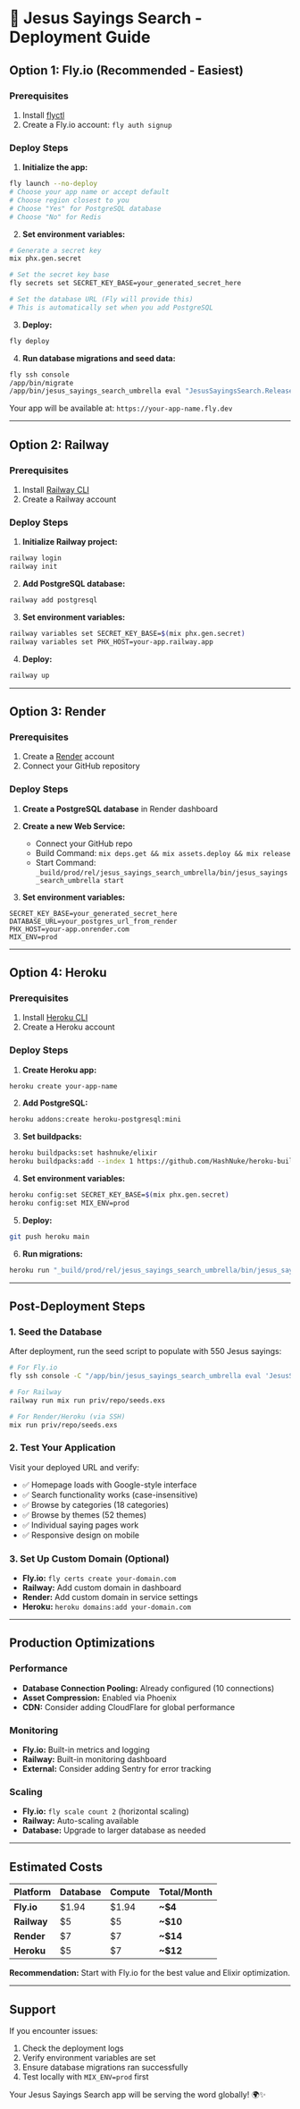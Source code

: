 # 🚀 Jesus Sayings Search - Deployment Guide

## Option 1: Fly.io (Recommended - Easiest)

### Prerequisites
1. Install [flyctl](https://fly.io/docs/hands-on/install-flyctl/)
2. Create a Fly.io account: `fly auth signup`

### Deploy Steps

1. **Initialize the app:**
```bash
fly launch --no-deploy
# Choose your app name or accept default
# Choose region closest to you
# Choose "Yes" for PostgreSQL database
# Choose "No" for Redis
```

2. **Set environment variables:**
```bash
# Generate a secret key
mix phx.gen.secret

# Set the secret key base
fly secrets set SECRET_KEY_BASE=your_generated_secret_here

# Set the database URL (Fly will provide this)
# This is automatically set when you add PostgreSQL
```

3. **Deploy:**
```bash
fly deploy
```

4. **Run database migrations and seed data:**
```bash
fly ssh console
/app/bin/migrate
/app/bin/jesus_sayings_search_umbrella eval "JesusSayingsSearch.Release.seed()"
```

Your app will be available at: `https://your-app-name.fly.dev`

---

## Option 2: Railway

### Prerequisites
1. Install [Railway CLI](https://docs.railway.app/develop/cli)
2. Create a Railway account

### Deploy Steps

1. **Initialize Railway project:**
```bash
railway login
railway init
```

2. **Add PostgreSQL database:**
```bash
railway add postgresql
```

3. **Set environment variables:**
```bash
railway variables set SECRET_KEY_BASE=$(mix phx.gen.secret)
railway variables set PHX_HOST=your-app.railway.app
```

4. **Deploy:**
```bash
railway up
```

---

## Option 3: Render

### Prerequisites
1. Create a [Render](https://render.com) account
2. Connect your GitHub repository

### Deploy Steps

1. **Create a PostgreSQL database** in Render dashboard

2. **Create a new Web Service:**
   - Connect your GitHub repo
   - Build Command: `mix deps.get && mix assets.deploy && mix release`
   - Start Command: `_build/prod/rel/jesus_sayings_search_umbrella/bin/jesus_sayings_search_umbrella start`

3. **Set environment variables:**
```
SECRET_KEY_BASE=your_generated_secret_here
DATABASE_URL=your_postgres_url_from_render
PHX_HOST=your-app.onrender.com
MIX_ENV=prod
```

---

## Option 4: Heroku

### Prerequisites
1. Install [Heroku CLI](https://devcenter.heroku.com/articles/heroku-cli)
2. Create a Heroku account

### Deploy Steps

1. **Create Heroku app:**
```bash
heroku create your-app-name
```

2. **Add PostgreSQL:**
```bash
heroku addons:create heroku-postgresql:mini
```

3. **Set buildpacks:**
```bash
heroku buildpacks:set hashnuke/elixir
heroku buildpacks:add --index 1 https://github.com/HashNuke/heroku-buildpack-elixir.git
```

4. **Set environment variables:**
```bash
heroku config:set SECRET_KEY_BASE=$(mix phx.gen.secret)
heroku config:set MIX_ENV=prod
```

5. **Deploy:**
```bash
git push heroku main
```

6. **Run migrations:**
```bash
heroku run "_build/prod/rel/jesus_sayings_search_umbrella/bin/jesus_sayings_search_umbrella eval 'JesusSayingsSearch.Release.migrate()'"
```

---

## Post-Deployment Steps

### 1. Seed the Database
After deployment, run the seed script to populate with 550 Jesus sayings:

```bash
# For Fly.io
fly ssh console -C "/app/bin/jesus_sayings_search_umbrella eval 'JesusSayingsSearch.Release.seed()'"

# For Railway
railway run mix run priv/repo/seeds.exs

# For Render/Heroku (via SSH)
mix run priv/repo/seeds.exs
```

### 2. Test Your Application
Visit your deployed URL and verify:
- ✅ Homepage loads with Google-style interface
- ✅ Search functionality works (case-insensitive)
- ✅ Browse by categories (18 categories)
- ✅ Browse by themes (52 themes)
- ✅ Individual saying pages work
- ✅ Responsive design on mobile

### 3. Set Up Custom Domain (Optional)
- **Fly.io:** `fly certs create your-domain.com`
- **Railway:** Add custom domain in dashboard
- **Render:** Add custom domain in service settings
- **Heroku:** `heroku domains:add your-domain.com`

---

## Production Optimizations

### Performance
- **Database Connection Pooling:** Already configured (10 connections)
- **Asset Compression:** Enabled via Phoenix
- **CDN:** Consider adding CloudFlare for global performance

### Monitoring
- **Fly.io:** Built-in metrics and logging
- **Railway:** Built-in monitoring dashboard
- **External:** Consider adding Sentry for error tracking

### Scaling
- **Fly.io:** `fly scale count 2` (horizontal scaling)
- **Railway:** Auto-scaling available
- **Database:** Upgrade to larger database as needed

---

## Estimated Costs

| Platform | Database | Compute | Total/Month |
|----------|----------|---------|-------------|
| **Fly.io** | $1.94 | $1.94 | **~$4** |
| **Railway** | $5 | $5 | **~$10** |
| **Render** | $7 | $7 | **~$14** |
| **Heroku** | $5 | $7 | **~$12** |

**Recommendation:** Start with Fly.io for the best value and Elixir optimization.

---

## Support

If you encounter issues:
1. Check the deployment logs
2. Verify environment variables are set
3. Ensure database migrations ran successfully
4. Test locally with `MIX_ENV=prod` first

Your Jesus Sayings Search app will be serving the word globally! 🌍✨